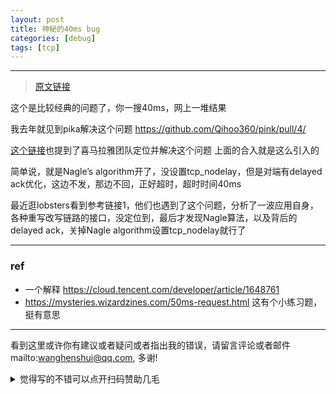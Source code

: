 ```yaml
---
layout: post
title: 神秘的40ms bug
categories: [debug]
tags: [tcp]
---
```



---

> [原文链接](https://vorner.github.io/2020/11/06/40-ms-bug.html)

 这个是比较经典的问题了，你一搜40ms，网上一堆结果

我去年就见到pika解决这个问题 https://github.com/Qihoo360/pink/pull/4/

[这个链接](https://www.slidestalk.com/u3710/kv20352)也提到了喜马拉雅团队定位并解决这个问题 上面的合入就是这么引入的

简单说，就是Nagle’s algorithm开了，没设置tcp_nodelay，但是对端有delayed ack优化，这边不发，那边不回，正好超时，超时时间40ms

最近逛lobsters看到参考链接1，他们也遇到了这个问题，分析了一波应用自身，各种重写改写链路的接口，没定位到，最后才发现Nagle算法，以及背后的delayed ack，关掉Nagle algorithm设置tcp_nodelay就行了



---

### ref

- 一个解释 https://cloud.tencent.com/developer/article/1648761
- https://mysteries.wizardzines.com/50ms-request.html 这有个小练习题，挺有意思


---

看到这里或许你有建议或者疑问或者指出我的错误，请留言评论或者邮件mailto:wanghenshui@qq.com, 多谢! 
<details>
<summary>觉得写的不错可以点开扫码赞助几毛</summary>
<img src="https://wanghenshui.github.io/assets/wepay.png" alt="微信转账">
</details>